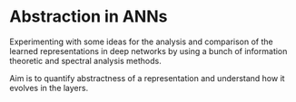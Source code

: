 # Abstraction in ANNs

Experimenting with some ideas for the analysis and comparison of the learned representations in deep networks by using a bunch of information theoretic and spectral analysis methods.

Aim is to quantify abstractness of a representation and understand how it evolves in the layers. 





